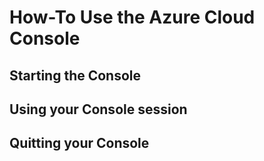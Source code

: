 # How-To Use the Azure Cloud Console

## Starting the Console

## Using your Console session

## Quitting your Console